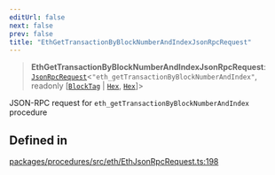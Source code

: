 ```yaml
---
editUrl: false
next: false
prev: false
title: "EthGetTransactionByBlockNumberAndIndexJsonRpcRequest"
---
```


> **EthGetTransactionByBlockNumberAndIndexJsonRpcRequest**: [`JsonRpcRequest`](/reference/tevm/jsonrpc/type-aliases/jsonrpcrequest/)\<`"eth_getTransactionByBlockNumberAndIndex"`, readonly [[`BlockTag`](/reference/tevm/utils/type-aliases/blocktag/) \| [`Hex`](/reference/tevm/utils/type-aliases/hex/), [`Hex`](/reference/tevm/utils/type-aliases/hex/)]\>

JSON-RPC request for `eth_getTransactionByBlockNumberAndIndex` procedure

## Defined in

[packages/procedures/src/eth/EthJsonRpcRequest.ts:198](https://github.com/qbzzt/tevm-monorepo/blob/main/packages/procedures/src/eth/EthJsonRpcRequest.ts#L198)
